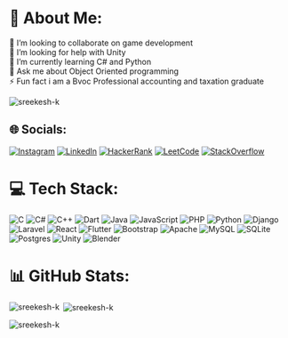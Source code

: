 # 💫 About Me:
👯 I’m looking to collaborate on game development <br>🤝 I’m looking for help with Unity<br>🌱 I’m currently learning C# and Python <br>💬 Ask me about Object Oriented programming <br>⚡ Fun fact i am a Bvoc Professional accounting and taxation graduate

<p align="left"> <img src="https://komarev.com/ghpvc/?username=sreekesh-k&label=Profile%20views&color=0e75b6&style=flat" alt="sreekesh-k" /> </p>

## 🌐 Socials:
[![Instagram](https://img.shields.io/badge/Instagram-%23E4405F.svg?logo=Instagram&logoColor=white)](https://instagram.com/sreekesh_k_prabhu) 
[![LinkedIn](https://img.shields.io/badge/LinkedIn-%230077B5.svg?logo=linkedin&logoColor=white)](https://www.linkedin.com/in/sreekesh-k-prabhu-7b835124a) 
[![HackerRank](https://img.shields.io/badge/HackerRank-0A4C26.svg?logo=Hackerrank&logoColor=white)](https://www.hackerrank.com/sreekeshkprabhu1)
[![LeetCode](https://img.shields.io/badge/LeetCode-CC8000.svg?logo=LeetCode&logoColor=white)](https://leetcode.com/sreekesh-k)
[![StackOverflow](https://img.shields.io/badge/StackOverflow-3C3C3C.svg?logo=StackOverFlow&logoColor=white)](https://stackoverflow.com/users/23414592/sreekesh-prabhu)

# 💻 Tech Stack:
![C](https://img.shields.io/badge/c-%2300599C.svg?style=for-the-badge&logo=c&logoColor=white) ![C#](https://img.shields.io/badge/c%23-%23239120.svg?style=for-the-badge&logo=csharp&logoColor=white) ![C++](https://img.shields.io/badge/c++-%2300599C.svg?style=for-the-badge&logo=c%2B%2B&logoColor=white) ![Dart](https://img.shields.io/badge/dart-%230175C2.svg?style=for-the-badge&logo=dart&logoColor=white) ![Java](https://img.shields.io/badge/java-%23ED8B00.svg?style=for-the-badge&logo=openjdk&logoColor=white) ![JavaScript](https://img.shields.io/badge/javascript-%23323330.svg?style=for-the-badge&logo=javascript&logoColor=%23F7DF1E) ![PHP](https://img.shields.io/badge/php-%23777BB4.svg?style=for-the-badge&logo=php&logoColor=white) ![Python](https://img.shields.io/badge/python-3670A0?style=for-the-badge&logo=python&logoColor=ffdd54) ![Django](https://img.shields.io/badge/django-%23092E20.svg?style=for-the-badge&logo=django&logoColor=white) ![Laravel](https://img.shields.io/badge/laravel-%23FF2D20.svg?style=for-the-badge&logo=laravel&logoColor=white) ![React](https://img.shields.io/badge/react-%2320232a.svg?style=for-the-badge&logo=react&logoColor=%2361DAFB) ![Flutter](https://img.shields.io/badge/Flutter-%2302569B.svg?style=for-the-badge&logo=Flutter&logoColor=white) ![Bootstrap](https://img.shields.io/badge/bootstrap-%238511FA.svg?style=for-the-badge&logo=bootstrap&logoColor=white) ![Apache](https://img.shields.io/badge/apache-%23D42029.svg?style=for-the-badge&logo=apache&logoColor=white) ![MySQL](https://img.shields.io/badge/mysql-%2300000f.svg?style=for-the-badge&logo=mysql&logoColor=white) ![SQLite](https://img.shields.io/badge/sqlite-%2307405e.svg?style=for-the-badge&logo=sqlite&logoColor=white) ![Postgres](https://img.shields.io/badge/postgres-%23316192.svg?style=for-the-badge&logo=postgresql&logoColor=white) ![Unity](https://img.shields.io/badge/Unity-%232F2F2F.svg?style=for-the-badge&logo=Unity&logoColor=white) ![Blender](https://img.shields.io/badge/blender-%23F5792A.svg?style=for-the-badge&logo=blender&logoColor=white)

# 📊 GitHub Stats:
<p><img align="left" src="https://github-readme-stats.vercel.app/api/top-langs?username=sreekesh-k&theme=dark&show_icons=true&locale=en&layout=compact" alt="sreekesh-k" /></p>
<p>&nbsp;<img align="center" src="https://github-readme-stats.vercel.app/api?username=sreekesh-k&theme=dark&show_icons=true&locale=en" alt="sreekesh-k" /></p>
<p><img align="center" src="https://github-readme-streak-stats.herokuapp.com/?user=sreekesh-k&theme=dark" alt="sreekesh-k" /></p>
